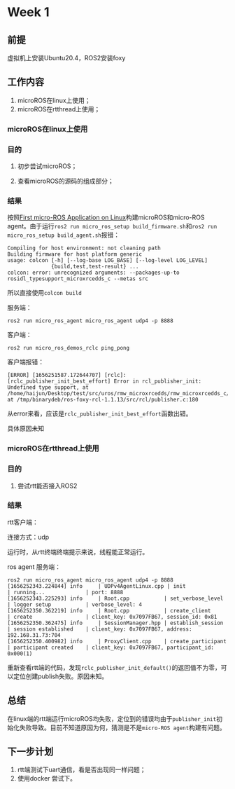 # Week 1

## 前提

虚拟机上安装Ubuntu20.4，ROS2安装foxy

## 工作内容

1. microROS在linux上使用；
2. microROS在rtthread上使用；

### microROS在linux上使用

### 目的

1. 初步尝试microROS；

1. 查看microROS的源码的组成部分；

### 结果

按照[First micro-ROS Application on Linux](https://eur03.safelinks.protection.outlook.com/?url=https%3A%2F%2Fmicro.ros.org%2Fdocs%2Ftutorials%2Fcore%2Ffirst_application_linux%2F&data=05|01|hw630%40exeter.ac.uk|ed85ac1384874bc22a5208da577fc661|912a5d77fb984eeeaf321334d8f04a53|0|0|637918503559592081|Unknown|TWFpbGZsb3d8eyJWIjoiMC4wLjAwMDAiLCJQIjoiV2luMzIiLCJBTiI6Ik1haWwiLCJXVCI6Mn0%3D|3000|||&sdata=g3W5ZeTgvvpbWF9Ap6%2BcIhbwq%2BLdUOldDnTp7ZU8U20%3D&reserved=0)构建microROS和micro-ROS agent。由于运行`ros2 run micro_ros_setup build_firmware.sh`和`ros2 run micro_ros_setup build_agent.sh`报错：

```
Compiling for host environment: not cleaning path
Building firmware for host platform generic
usage: colcon [-h] [--log-base LOG_BASE] [--log-level LOG_LEVEL]
              {build,test,test-result} ...
colcon: error: unrecognized arguments: --packages-up-to rosidl_typesupport_microxrcedds_c --metas src
```

所以直接使用`colcon build`

服务端：

```
ros2 run micro_ros_agent micro_ros_agent udp4 -p 8888
```

客户端：

```
ros2 run micro_ros_demos_rclc ping_pong 
```

客户端报错：

```
[ERROR] [1656251587.172644707] [rclc]: [rclc_publisher_init_best_effort] Error in rcl_publisher_init: Undefined type support, at /home/haijun/Desktop/test/src/uros/rmw_microxrcedds/rmw_microxrcedds_c/src/rmw_publisher.c:127, at /tmp/binarydeb/ros-foxy-rcl-1.1.13/src/rcl/publisher.c:180
```

从error来看，应该是`rclc_publisher_init_best_effort`函数出错。

具体原因未知

### microROS在rtthread上使用

### 目的

1. 尝试rtt能否接入ROS2

### 结果

rtt客户端：

连接方式：udp

运行时，从rtt终端终端提示来说，线程能正常运行。



ros agent 服务端：

```
ros2 run micro_ros_agent micro_ros_agent udp4 -p 8888
[1656252343.224844] info     | UDPv4AgentLinux.cpp | init                     | running...             | port: 8888
[1656252343.225293] info     | Root.cpp           | set_verbose_level        | logger setup           | verbose_level: 4
[1656252350.362219] info     | Root.cpp           | create_client            | create                 | client_key: 0x7097FB67, session_id: 0x81
[1656252350.362475] info     | SessionManager.hpp | establish_session        | session established    | client_key: 0x7097FB67, address: 192.168.31.73:704
[1656252350.400982] info     | ProxyClient.cpp    | create_participant       | participant created    | client_key: 0x7097FB67, participant_id: 0x000(1)
```

重新查看rtt端的代码，发现`rclc_publisher_init_default()`的返回值不为零，可以定位创建publish失败。原因未知。

## 总结

在linux端的rtt端运行microROS均失败，定位到的错误均由于`publisher_init`初始化失败导致。目前不知道原因为何，猜测是不是`micro-ROS agent`构建有问题。

## 下一步计划

1. rtt端测试下uart通信，看是否出现同一样问题；
2. 使用docker 尝试下。
